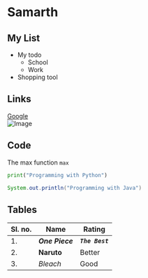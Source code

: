 # Samarth

## My List
- My todo
    - School
    - Work
- Shopping tool

## Links
[Google](https://google.com/)<br>
![Image](https://tse2.mm.bing.net/th?id=OIP.a5lgDF371dktEWHm1H6h7gHaE8&pid=Api&P=0&h=180)

## Code

The max function `max`
```python
print("Programming with Python")
```
```java
System.out.println("Programming with Java")
```

## Tables
|Sl. no.|Name|Rating|
|--|--|--|
|1.|***One Piece***|***`The Best`***|
|2.|**Naruto**|Better|
|3.|*Bleach*|Good|
